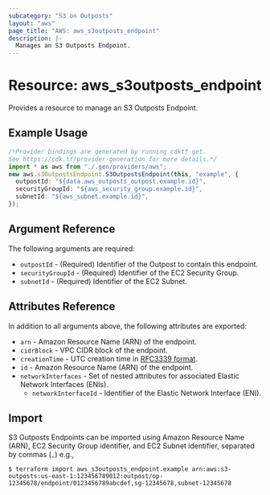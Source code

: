```yaml
---
subcategory: "S3 on Outposts"
layout: "aws"
page_title: "AWS: aws_s3outposts_endpoint"
description: |-
  Manages an S3 Outposts Endpoint.
---
```


# Resource: aws\_s3outposts\_endpoint

Provides a resource to manage an S3 Outposts Endpoint.

## Example Usage

```typescript
/*Provider bindings are generated by running cdktf get.
See https://cdk.tf/provider-generation for more details.*/
import * as aws from "./.gen/providers/aws";
new aws.s3OutpostsEndpoint.S3OutpostsEndpoint(this, "example", {
  outpostId: "${data.aws_outposts_outpost.example.id}",
  securityGroupId: "${aws_security_group.example.id}",
  subnetId: "${aws_subnet.example.id}",
});

```

## Argument Reference

The following arguments are required:

* `outpostId` - (Required) Identifier of the Outpost to contain this endpoint.
* `securityGroupId` - (Required) Identifier of the EC2 Security Group.
* `subnetId` - (Required) Identifier of the EC2 Subnet.

## Attributes Reference

In addition to all arguments above, the following attributes are exported:

* `arn` - Amazon Resource Name (ARN) of the endpoint.
* `cidrBlock` - VPC CIDR block of the endpoint.
* `creationTime` - UTC creation time in [RFC3339 format](https://tools.ietf.org/html/rfc3339#section-5.8).
* `id` - Amazon Resource Name (ARN) of the endpoint.
* `networkInterfaces` - Set of nested attributes for associated Elastic Network Interfaces (ENIs).
  * `networkInterfaceId` - Identifier of the Elastic Network Interface (ENI).

## Import

S3 Outposts Endpoints can be imported using Amazon Resource Name (ARN), EC2 Security Group identifier, and EC2 Subnet identifier, separated by commas (`,`) e.g.,

```console
$ terraform import aws_s3outposts_endpoint.example arn:aws:s3-outposts:us-east-1:123456789012:outpost/op-12345678/endpoint/0123456789abcdef,sg-12345678,subnet-12345678
```
